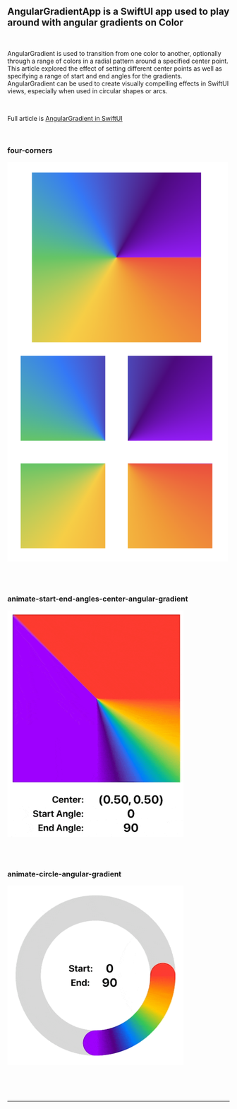 ## AngularGradientApp is a SwiftUI app used to play around with angular gradients on Color


<BR>

AngularGradient is used to transition from one color to another, optionally through a
range of colors in a radial pattern around a specified center point. This article
explored the effect of setting different center points as well as specifying a range
of start and end angles for the gradients. AngularGradient can be used to create
visually compelling effects in SwiftUI views, especially when used in circular shapes
or arcs.


<BR>

Full article is <a href="https://swdevnotes.com/swift/2023/angulargradient-in-swiftui/" target="_blank">
AngularGradient in SwiftUI
</a>




<BR>


### four-corners
<img width="500" 
alt="four-corners"
src="https://github.com/calleric/swift/blob/main/AngularGradientApp/images/angular-gradient-four-corners.png">

<BR>



<BR>


### animate-start-end-angles-center-angular-gradient
<img width="400" 
alt="animate-start-end-angles-center-angular-gradient"
src="https://github.com/calleric/swift/blob/main/AngularGradientApp/images/animate-start-end-angles-center-angular-gradient.gif">

<BR>



<BR>


### animate-circle-angular-gradient
<img width="400" 
alt="animate-circle-angular-gradient"
src="https://github.com/calleric/swift/blob/main/AngularGradientApp/images/animate-circle-angular-gradient.gif">

<BR>






<BR>
<BR>
<HR>
<BR>


